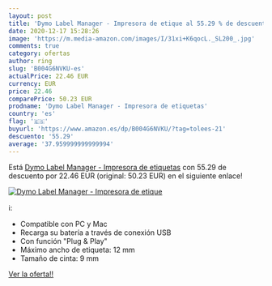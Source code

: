 ```yaml
---
layout: post
title: 'Dymo Label Manager - Impresora de etique al 55.29 % de descuento'
date: 2020-12-17 15:28:26
image: 'https://m.media-amazon.com/images/I/31xi+K6qocL._SL200_.jpg'
comments: true
category: ofertas
author: ring
slug: 'B004G6NVKU-es'
actualPrice: 22.46 EUR
currency: EUR
price: 22.46
comparePrice: 50.23 EUR
prodname: 'Dymo Label Manager - Impresora de etiquetas'
country: 'es'
flag: '🇪🇸'
buyurl: 'https://www.amazon.es/dp/B004G6NVKU/?tag=tolees-21'
descuento: '55.29'
average: '37.959999999999994'
---
```


Está [Dymo Label Manager - Impresora de etiquetas](https://www.amazon.es/dp/B004G6NVKU/?tag=tolees-21) con 55.29 de descuento por 22.46 EUR (original: 50.23 EUR) en el siguiente enlace!

[![Dymo Label Manager - Impresora de etique](https://m.media-amazon.com/images/I/31xi+K6qocL._SL200_.jpg)](https://www.amazon.es/dp/B004G6NVKU/?tag=tolees-21)

ℹ️:

- Compatible con PC y Mac
- Recarga su batería a través de conexión USB
- Con función "Plug & Play"
- Máximo ancho de etiqueta: 12 mm
- Tamaño de cinta: 9 mm

[Ver la oferta!!](https://www.amazon.es/dp/B004G6NVKU/?tag=tolees-21)
